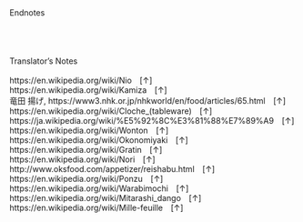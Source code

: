 <br/>
<br/>
Endnotes<br/>
<br/>
<br/>
<br/>
<br/>
Translator’s Notes<br/>
<br/>
https://en.wikipedia.org/wiki/Nio [↑]<br/>
https://en.wikipedia.org/wiki/Kamiza [↑]<br/>
竜田 揚げ, https://www3.nhk.or.jp/nhkworld/en/food/articles/65.html [↑]<br/>
https://en.wikipedia.org/wiki/Cloche_(tableware) [↑]<br/>
https://ja.wikipedia.org/wiki/%E5%92%8C%E3%81%88%E7%89%A9 [↑]<br/>
https://en.wikipedia.org/wiki/Wonton [↑]<br/>
https://en.wikipedia.org/wiki/Okonomiyaki [↑]<br/>
https://en.wikipedia.org/wiki/Gratin [↑]<br/>
https://en.wikipedia.org/wiki/Nori [↑]<br/>
http://www.oksfood.com/appetizer/reishabu.html [↑]<br/>
https://en.wikipedia.org/wiki/Ponzu [↑]<br/>
https://en.wikipedia.org/wiki/Warabimochi [↑]<br/>
https://en.wikipedia.org/wiki/Mitarashi_dango [↑]<br/>
https://en.wikipedia.org/wiki/Mille-feuille [↑]<br/>
<br/>
<br/>
<br/>
